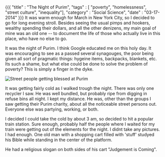 {{{
    "title"    : "The Night of Purim",
    "tags"     : [ "poverty", "homelessness", "street culture", "inequality"],
    "category" : "Social Science",
    "date"     : "03-17-2014"
}}}
It was warm enough for March in New York City, so I decided to go for long evening stroll. Besides seeing the usual pimps and hookers, wealthy spending their dollars, and all the other denizens, my main goal of mine was an old one -- to document the life of those who actually live in this place, who have no else to go.

It was the night of Purim. I think Google educated me on this holy day. It was encouraging to see as a passed several synagouges, the poor being given all sort of pragmatic things: hygeine items, backpacks, blankets, etc. Its such a shame, but what else could be done to solve the problem of poverty? This is simply a finger in the dyke.

<img src="/images/purim.png" alt="Street people getting blessed at Purim" />

It was getting fairly cold as I walked trough the night. There was only one recycler I saw. He was well bundled, but probably ripe from digging in refuse bins all night. I kept my distance. He was, other than the groups I saw getting their Purim charity, about all the noticeable street persons out. Everyone else was partying, working, or both.

I decided I could take the cold by about 3 am, so decided to hit a popular train station. Sure enough, probably half the people where I waited for my train were getting out of the elements for the night. I didnt take any pictures. I had enough. One old man with a shopping cart filled with 'stuff' studyed his Bible while standing in the center of the platform.

He had a religious slogan on both sides of his cart "Judgement is Coming". 